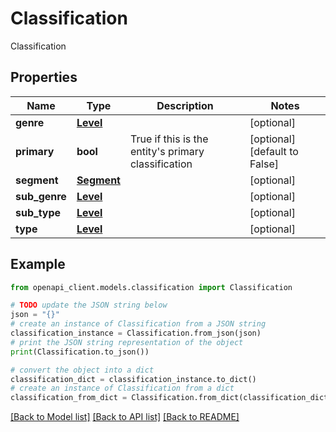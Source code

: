 # Classification

Classification

## Properties

Name | Type | Description | Notes
------------ | ------------- | ------------- | -------------
**genre** | [**Level**](Level.md) |  | [optional] 
**primary** | **bool** | True if this is the entity&#39;s primary classification | [optional] [default to False]
**segment** | [**Segment**](Segment.md) |  | [optional] 
**sub_genre** | [**Level**](Level.md) |  | [optional] 
**sub_type** | [**Level**](Level.md) |  | [optional] 
**type** | [**Level**](Level.md) |  | [optional] 

## Example

```python
from openapi_client.models.classification import Classification

# TODO update the JSON string below
json = "{}"
# create an instance of Classification from a JSON string
classification_instance = Classification.from_json(json)
# print the JSON string representation of the object
print(Classification.to_json())

# convert the object into a dict
classification_dict = classification_instance.to_dict()
# create an instance of Classification from a dict
classification_from_dict = Classification.from_dict(classification_dict)
```
[[Back to Model list]](../README.md#documentation-for-models) [[Back to API list]](../README.md#documentation-for-api-endpoints) [[Back to README]](../README.md)


